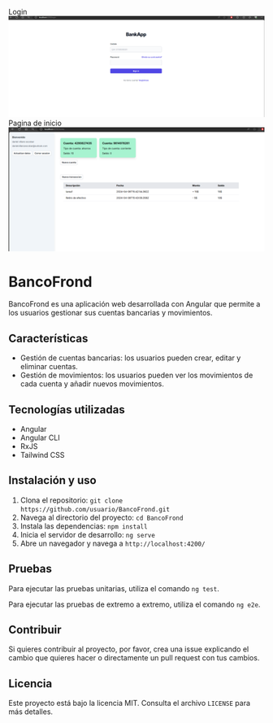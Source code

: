 Login
![Página de inicio](./src/assets/login.png)
Pagina de inicio
![Página de inicio](./src/assets/home.png)

# BancoFrond

BancoFrond es una aplicación web desarrollada con Angular que permite a los usuarios gestionar sus cuentas bancarias y movimientos.

## Características

- Gestión de cuentas bancarias: los usuarios pueden crear, editar y eliminar cuentas.
- Gestión de movimientos: los usuarios pueden ver los movimientos de cada cuenta y añadir nuevos movimientos.

## Tecnologías utilizadas

- Angular
- Angular CLI
- RxJS
- Tailwind CSS

## Instalación y uso

1. Clona el repositorio: `git clone https://github.com/usuario/BancoFrond.git`
2. Navega al directorio del proyecto: `cd BancoFrond`
3. Instala las dependencias: `npm install`
4. Inicia el servidor de desarrollo: `ng serve`
5. Abre un navegador y navega a `http://localhost:4200/`

## Pruebas

Para ejecutar las pruebas unitarias, utiliza el comando `ng test`.

Para ejecutar las pruebas de extremo a extremo, utiliza el comando `ng e2e`.

## Contribuir

Si quieres contribuir al proyecto, por favor, crea una issue explicando el cambio que quieres hacer o directamente un pull request con tus cambios.

## Licencia

Este proyecto está bajo la licencia MIT. Consulta el archivo `LICENSE` para más detalles.